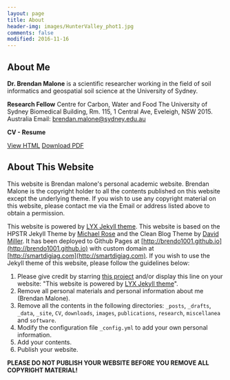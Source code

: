 ```yaml
---
layout: page
title: About
header-img: images/HunterValley_phot1.jpg
comments: false
modified: 2016-11-16
---
```


## About Me

**Dr. Brendan Malone** is a scientific researcher working in the field of soil informatics and geospatial soil science at the University of Sydney. 

**Research Fellow**
Centre for Carbon, Water and Food
The University of Sydney
Biomedical Building, Rm. 115, 1 Central Ave,
Eveleigh, NSW 2015. Australia
Email: brendan.malone@sydney.edu.au

**CV - Resume**

<div markdown="0">
    <a href="{{ site.url }}/CV/" class="btn btn-info">View HTML</a>
    <a href="{{ site.url }}/downloads/CV.pdf" class="btn btn-success">Download PDF</a>
</div>

## About This Website

This website is Brendan malone's personal academic website. Brendan Malone is the copyright holder to all the contents published on this website except the underlying theme. If you wish to use any copyright material on this website, please contact me via the Email or address listed above to obtain a permission.

This website is powered by [LYX Jekyll theme](https://github.com/liuyxpp/liuyxpp.github.io). This website is based on the HPSTR Jekyll Theme by [Michael Rose](https://github.com/mmistakes) and the Clean Blog Theme by [David Miller](https://github.com/davidtmiller/). It has been deployed to Github Pages at [http://brendo1001.github.io](http://brendo1001.github.io) with custom domain at [http://smartdigiag.com](http://smartdigiag.com). If you wish to use the Jekyll theme of this website, please follow the guidelines below:

1. Please give credit by starring [this project](https://github.com/brendo1001/brendo1001.github.io) and/or display this line on your website: "This website is powered by [LYX Jekyll theme](https://github.com/brendo1001/brendo1001.github.io)".
2. Remove all personal materials and personal information about me (Brendan Malone).
3. Remove all the contents in the following directories: `_posts`, `_drafts`, `_data`, `_site`, `CV`, `downloads`, `images`, `publications`, `research`, `miscellanea` and `software`.
4. Modify the configuration file `_config.yml` to add your own personal information.
5. Add your contents.
6. Publish your website.

**PLEASE DO NOT PUBLISH YOUR WEBSITE BEFORE YOU REMOVE ALL COPYRIGHT MATERIAL!**
